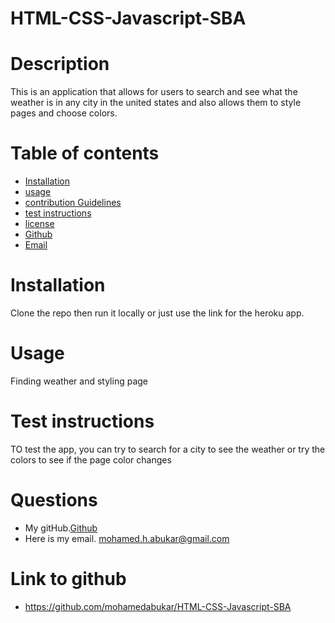 # HTML-CSS-Javascript-SBA
# Description
This is an application that allows for users to search and see what the weather is in any city in the united states and also allows them to style pages and choose colors.
# Table of contents
* [Installation](#installation) 
* [usage](#usage)
* [contribution Guidelines](#contribution-guidelines)
* [test instructions](#test-instrcutions)
* [license](#license)
* [Github](#github)
* [Email](#email)
# Installation
Clone the repo then run it locally or just use the link for the heroku app.
# Usage
Finding weather and styling page 
# Test instructions
TO test the app, you can try to search for a city to see the weather or try the colors to see if the page color changes
# Questions
* My gitHub.[Github](https://github.com/mohamedabukar)
* Here is my email. mohamed.h.abukar@gmail.com
# Link to github
* https://github.com/mohamedabukar/HTML-CSS-Javascript-SBA